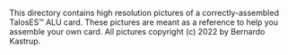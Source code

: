This directory contains high resolution pictures of a correctly-assembled TalosES™ ALU card. These pictures are meant as a reference to help you assemble your own card. All pictures copyright (c) 2022 by Bernardo Kastrup.

